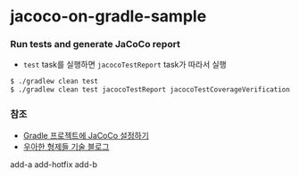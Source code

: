 # jacoco-on-gradle-sample

### Run tests and generate JaCoCo report
- `test` task를 실행하면 `jacocoTestReport` task가 따라서 실행

```bash
$ ./gradlew clean test
$ ./gradlew clean test jacocoTestReport jacocoTestCoverageVerification
```

### 참조
- [Gradle 프로젝트에 JaCoCo 설정하기](http://woowabros.github.io/experience/2020/02/02/jacoco-config-on-gradle-project.html)
- [우아한 형제들 기술 블로그](http://woowabros.github.io/)

add-a
add-hotfix
add-b
